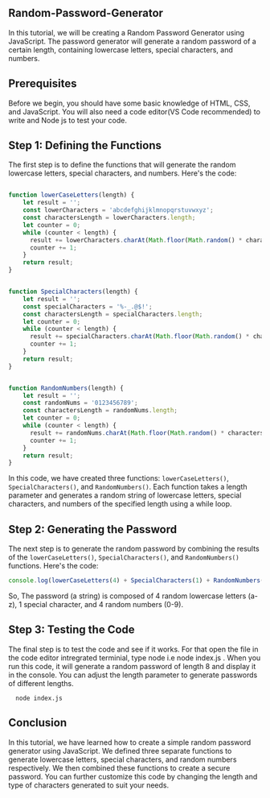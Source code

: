 ## Random-Password-Generator

In this tutorial, we will be creating a Random Password Generator using JavaScript. The password generator will generate a random password of a certain length, containing lowercase letters, special characters, and numbers.

## Prerequisites

Before we begin, you should have some basic knowledge of HTML, CSS, and JavaScript. You will also need a code editor(VS Code recommended) to write and Node js to test your code.

## Step 1: Defining the Functions

The first step is to define the functions that will generate the random lowercase letters, special characters, and numbers. Here's the code:

```javascript

function lowerCaseLetters(length) {
    let result = '';
    const lowerCharacters = 'abcdefghijklmnopqrstuvwxyz';
    const charactersLength = lowerCharacters.length;
    let counter = 0;
    while (counter < length) {
      result += lowerCharacters.charAt(Math.floor(Math.random() * charactersLength));
      counter += 1;
    }
    return result;
}


function SpecialCharacters(length) {
    let result = '';
    const specialCharacters = '%-_.@$!';
    const charactersLength = specialCharacters.length;
    let counter = 0;
    while (counter < length) {
      result += specialCharacters.charAt(Math.floor(Math.random() * charactersLength));
      counter += 1;
    }
    return result;
}


function RandomNumbers(length) {
    let result = '';
    const randomNums = '0123456789';
    const charactersLength = randomNums.length;
    let counter = 0;
    while (counter < length) {
      result += randomNums.charAt(Math.floor(Math.random() * charactersLength));
      counter += 1;
    }
    return result;
}
```
In this code, we have created three functions: ```lowerCaseLetters()```, ```SpecialCharacters()```, and ```RandomNumbers()```. Each function takes a length parameter and generates a random string of lowercase letters, special characters, and numbers of the specified length using a while loop.

## Step 2: Generating the Password

The next step is to generate the random password by combining the results of the ```lowerCaseLetters()```, ```SpecialCharacters()```, and ```RandomNumbers()``` functions. Here's the code:
```javascript
console.log(lowerCaseLetters(4) + SpecialCharacters(1) + RandomNumbers(4));
```
So, The password (a string) is composed of 4 random lowercase letters (a-z), 1 special character, and 4 random numbers (0-9).

## Step 3: Testing the Code

The final step is to test the code and see if it works. For that open the file in the code editor intregrated terminial, type node<file name> i.e node index.js . When you run this code, it will generate a random password of length 8 and display it in the console. You can adjust the length parameter to generate passwords of different lengths.
```text
  node index.js 
```  

## Conclusion

In this tutorial, we have learned how to create a simple random password generator using JavaScript. We defined three separate functions to generate lowercase letters, special characters, and random numbers respectively. We then combined these functions to create a secure password. You can further customize this code by changing the length and type of characters generated to suit your needs.
